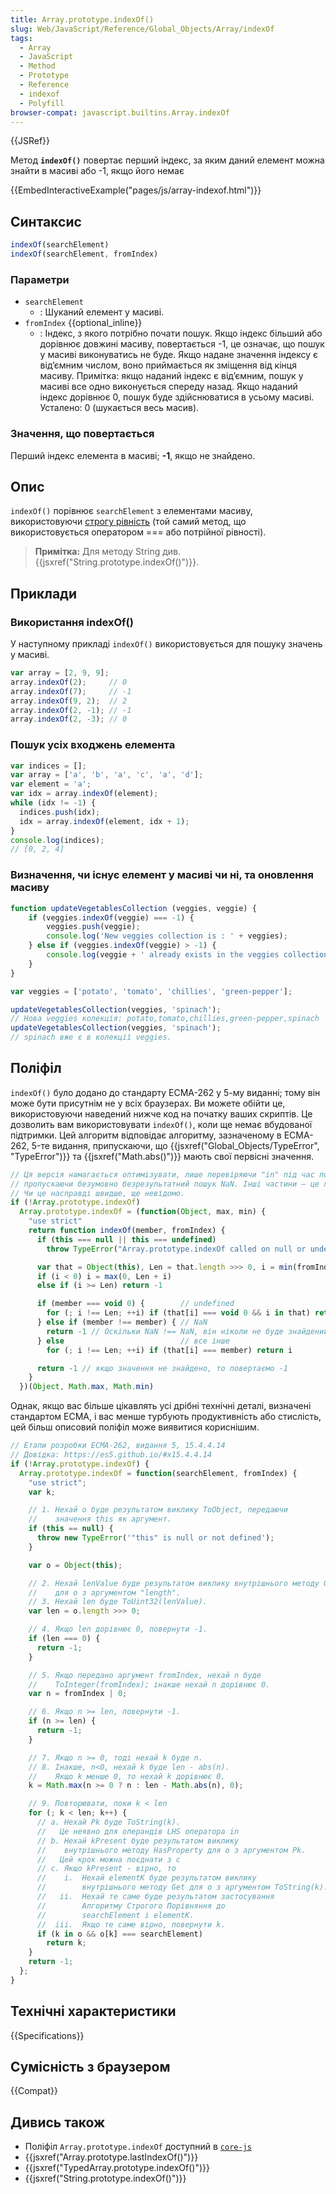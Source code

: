 ```yaml
---
title: Array.prototype.indexOf()
slug: Web/JavaScript/Reference/Global_Objects/Array/indexOf
tags:
  - Array
  - JavaScript
  - Method
  - Prototype
  - Reference
  - indexof
  - Polyfill
browser-compat: javascript.builtins.Array.indexOf
---
```

{{JSRef}}

Метод **`indexOf()`** повертає перший індекс, за яким даний елемент можна знайти в масиві або -1, якщо його немає

{{EmbedInteractiveExample("pages/js/array-indexof.html")}}

## Синтаксис

```js
indexOf(searchElement)
indexOf(searchElement, fromIndex)
```

### Параметри

- `searchElement`
  - : Шуканий елемент у масиві.
- `fromIndex` {{optional_inline}}
  - : Індекс, з якого потрібно почати пошук. Якщо індекс більший або       дорівнює довжині масиву, повертається -1, це означає, що пошук у масиві виконуватись не буде. Якщо надане значення індексу є від’ємним числом, воно приймається як зміщення від кінця масиву. Примітка: якщо наданий індекс є від’ємним, пошук у масиві все одно виконується спереду назад. Якщо наданий індекс дорівнює 0, пошук буде здійснюватися в усьому масиві. Усталено: 0 (шукається весь масив).

### Значення, що повертається

Перший індекс елемента в масиві; **-1**, якщо не знайдено.

## Опис

`indexOf()` порівнює `searchElement` з елементами масиву, використовуючи [строгу рівність](/uk/docs/Web/JavaScript/Reference/Operators/Strict_equality) (той самий метод, що використовується оператором === або потрійної рівності).

> **Примітка:** Для методу String див.
> {{jsxref("String.prototype.indexOf()")}}.

## Приклади

### Використання indexOf()

У наступному прикладі `indexOf()` використовується для пошуку значень у масиві.

```js
var array = [2, 9, 9];
array.indexOf(2);     // 0
array.indexOf(7);     // -1
array.indexOf(9, 2);  // 2
array.indexOf(2, -1); // -1
array.indexOf(2, -3); // 0
```

### Пошук усіх входжень елемента

```js
var indices = [];
var array = ['a', 'b', 'a', 'c', 'a', 'd'];
var element = 'a';
var idx = array.indexOf(element);
while (idx != -1) {
  indices.push(idx);
  idx = array.indexOf(element, idx + 1);
}
console.log(indices);
// [0, 2, 4]
```

### Визначення, чи існує елемент у масиві чи ні, та оновлення масиву

```js
function updateVegetablesCollection (veggies, veggie) {
    if (veggies.indexOf(veggie) === -1) {
        veggies.push(veggie);
        console.log('New veggies collection is : ' + veggies);
    } else if (veggies.indexOf(veggie) > -1) {
        console.log(veggie + ' already exists in the veggies collection.');
    }
}

var veggies = ['potato', 'tomato', 'chillies', 'green-pepper'];

updateVegetablesCollection(veggies, 'spinach');
// Нова veggies колекція: potato,tomato,chillies,green-pepper,spinach
updateVegetablesCollection(veggies, 'spinach');
// spinach вже є в колекції veggies.
```

## Поліфіл

`indexOf()` було додано до стандарту ECMA-262 у 5-му виданні; тому він може бути присутнім не у всіх браузерах. Ви можете обійти це, використовуючи наведений нижче код на початку ваших скриптів. Це дозволить вам використовувати `indexOf()`, коли ще немає вбудованої підтримки. Цей алгоритм відповідає алгоритму, зазначеному в ECMA-262, 5-те видання, припускаючи, що {{jsxref("Global_Objects/TypeError",
  "TypeError")}} та {{jsxref("Math.abs()")}} мають свої первісні значення.

```js
// Ця версія намагається оптимізувати, лише перевіряючи "in" під час пошуку undefined і
// пропускаючи безумовно безрезультатний пошук NaN. Інші частини – це лише косметична лаконічність.
// Чи це насправді швидше, ще невідомо.
if (!Array.prototype.indexOf)
  Array.prototype.indexOf = (function(Object, max, min) {
    "use strict"
    return function indexOf(member, fromIndex) {
      if (this === null || this === undefined)
        throw TypeError("Array.prototype.indexOf called on null or undefined")

      var that = Object(this), Len = that.length >>> 0, i = min(fromIndex | 0, Len)
      if (i < 0) i = max(0, Len + i)
      else if (i >= Len) return -1

      if (member === void 0) {        // undefined
        for (; i !== Len; ++i) if (that[i] === void 0 && i in that) return i
      } else if (member !== member) { // NaN
        return -1 // Оскільки NaN !== NaN, він ніколи не буде знайдений. Швидкий шлях.
      } else                          // все інше
        for (; i !== Len; ++i) if (that[i] === member) return i

      return -1 // якщо значення не знайдено, то повертаємо -1
    }
  })(Object, Math.max, Math.min)
```

Однак, якщо вас більше цікавлять усі дрібні технічні деталі, визначені стандартом ECMA, і вас менше турбують продуктивність або стислість, цей більш описовий поліфіл може виявитися кориснішим.

```js
// Етапи розробки ECMA-262, видання 5, 15.4.4.14
// Довідка: https://es5.github.io/#x15.4.4.14
if (!Array.prototype.indexOf) {
  Array.prototype.indexOf = function(searchElement, fromIndex) {
    "use strict";
    var k;

    // 1. Нехай o буде результатом виклику ToObject, передаючи
    //    значення this як аргумент.
    if (this == null) {
      throw new TypeError('"this" is null or not defined');
    }

    var o = Object(this);

    // 2. Нехай lenValue буде результатом виклику внутрішнього методу Get
    //    для o з аргументом "length".
    // 3. Нехай len буде ToUint32(lenValue).
    var len = o.length >>> 0;

    // 4. Якщо len дорівнює 0, повернути -1.
    if (len === 0) {
      return -1;
    }

    // 5. Якщо передано аргумент fromIndex, нехай n буде
    //    ToInteger(fromIndex); інакше нехай n дорівнює 0.
    var n = fromIndex | 0;

    // 6. Якщо n >= len, повернути -1.
    if (n >= len) {
      return -1;
    }

    // 7. Якщо n >= 0, тоді нехай k буде n.
    // 8. Інакше, n<0, нехай k буде len - abs(n).
    //    Якщо k менше 0, то нехай k дорівнює 0.
    k = Math.max(n >= 0 ? n : len - Math.abs(n), 0);

    // 9. Повторювати, поки k < len
    for (; k < len; k++) {
      // a. Нехай Pk буде ToString(k).
      //   Це неявно для операндів LHS оператора in
      // b. Нехай kPresent буде результатом виклику
      //    внутрішнього методу HasProperty для o з аргументом Pk.
      //   Цей крок можна поєднати з c
      // c. Якщо kPresent - вірно, то
      //    i.  Нехай elementK буде результатом виклику
      //        внутрішнього методу Get для o з аргументом ToString(k).
      //   ii.  Нехай те саме буде результатом застосування
      //        Алгоритму Строгого Порівняння до
      //        searchElement і elementK.
      //  iii.  Якщо те саме вірно, повернути k.
      if (k in o && o[k] === searchElement)
        return k;
    }
    return -1;
  };
}
```

## Технічні характеристики

{{Specifications}}

## Сумісність з браузером

{{Compat}}

## Дивись також

- Поліфіл `Array.prototype.indexOf` доступний в [`core-js`](https://github.com/zloirock/core-js#ecmascript-array)
- {{jsxref("Array.prototype.lastIndexOf()")}}
- {{jsxref("TypedArray.prototype.indexOf()")}}
- {{jsxref("String.prototype.indexOf()")}}
